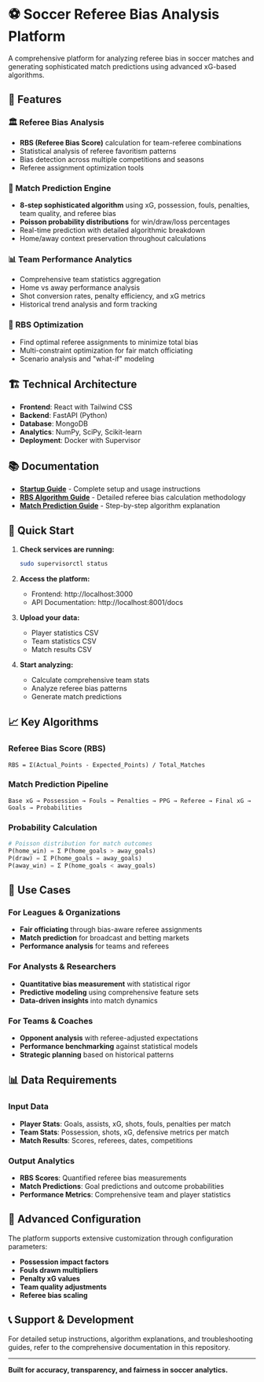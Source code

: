 # ⚽ Soccer Referee Bias Analysis Platform

A comprehensive platform for analyzing referee bias in soccer matches and generating sophisticated match predictions using advanced xG-based algorithms.

## 🌟 Features

### 🏛️ Referee Bias Analysis
- **RBS (Referee Bias Score)** calculation for team-referee combinations
- Statistical analysis of referee favoritism patterns  
- Bias detection across multiple competitions and seasons
- Referee assignment optimization tools

### 🎯 Match Prediction Engine
- **8-step sophisticated algorithm** using xG, possession, fouls, penalties, team quality, and referee bias
- **Poisson probability distributions** for win/draw/loss percentages
- Real-time prediction with detailed algorithmic breakdown
- Home/away context preservation throughout calculations

### 📊 Team Performance Analytics
- Comprehensive team statistics aggregation
- Home vs away performance analysis
- Shot conversion rates, penalty efficiency, and xG metrics
- Historical trend analysis and form tracking

### 🔄 RBS Optimization
- Find optimal referee assignments to minimize total bias
- Multi-constraint optimization for fair match officiating
- Scenario analysis and "what-if" modeling

## 🏗️ Technical Architecture

- **Frontend**: React with Tailwind CSS
- **Backend**: FastAPI (Python)
- **Database**: MongoDB
- **Analytics**: NumPy, SciPy, Scikit-learn
- **Deployment**: Docker with Supervisor

## 📚 Documentation

- **[Startup Guide](STARTUP_GUIDE.md)** - Complete setup and usage instructions
- **[RBS Algorithm Guide](RBS_ALGORITHM_GUIDE.md)** - Detailed referee bias calculation methodology  
- **[Match Prediction Guide](MATCH_PREDICTION_ALGORITHM_GUIDE.md)** - Step-by-step algorithm explanation

## 🚀 Quick Start

1. **Check services are running:**
   ```bash
   sudo supervisorctl status
   ```

2. **Access the platform:**
   - Frontend: http://localhost:3000
   - API Documentation: http://localhost:8001/docs

3. **Upload your data:**
   - Player statistics CSV
   - Team statistics CSV  
   - Match results CSV

4. **Start analyzing:**
   - Calculate comprehensive team stats
   - Analyze referee bias patterns
   - Generate match predictions

## 📈 Key Algorithms

### Referee Bias Score (RBS)
```
RBS = Σ(Actual_Points - Expected_Points) / Total_Matches
```

### Match Prediction Pipeline
```
Base xG → Possession → Fouls → Penalties → PPG → Referee → Final xG → Goals → Probabilities
```

### Probability Calculation
```python
# Poisson distribution for match outcomes
P(home_win) = Σ P(home_goals > away_goals)
P(draw) = Σ P(home_goals = away_goals)  
P(away_win) = Σ P(home_goals < away_goals)
```

## 🎯 Use Cases

### For Leagues & Organizations
- **Fair officiating** through bias-aware referee assignments
- **Match prediction** for broadcast and betting markets
- **Performance analysis** for teams and referees

### For Analysts & Researchers
- **Quantitative bias measurement** with statistical rigor
- **Predictive modeling** using comprehensive feature sets
- **Data-driven insights** into match dynamics

### For Teams & Coaches
- **Opponent analysis** with referee-adjusted expectations
- **Performance benchmarking** against statistical models
- **Strategic planning** based on historical patterns

## 📊 Data Requirements

### Input Data
- **Player Stats**: Goals, assists, xG, shots, fouls, penalties per match
- **Team Stats**: Possession, shots, xG, defensive metrics per match  
- **Match Results**: Scores, referees, dates, competitions

### Output Analytics
- **RBS Scores**: Quantified referee bias measurements
- **Match Predictions**: Goal predictions and outcome probabilities
- **Performance Metrics**: Comprehensive team and player statistics

## 🔧 Advanced Configuration

The platform supports extensive customization through configuration parameters:

- **Possession impact factors**
- **Fouls drawn multipliers**  
- **Penalty xG values**
- **Team quality adjustments**
- **Referee bias scaling**

## 📞 Support & Development

For detailed setup instructions, algorithm explanations, and troubleshooting guides, refer to the comprehensive documentation in this repository.

---

**Built for accuracy, transparency, and fairness in soccer analytics.**
